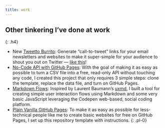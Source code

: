 ```yaml
---
title: work
---
```


## Other tinkering I’ve done at work
{: .h4}

* <span class="badge badge-secondary">New</span> [Tweetto Burrito](https://pglevy.github.io/tweetto-burrito/): Generate “call-to-tweet” links for your email newsletters and websites to make it super-simple for your audience to shout you out on Twitter — [like this](https://twitter.com/intent/tweet?text=Thanks%20%40pglevy%20for%20this%20cool%20%E2%80%9Ccall-to-tweet-action%E2%80%9D%20link%20generator.%20Check%20it%20out%20here%3A%20&url=https%3A%2F%2Fpglevy.github.io%2Ftweetto-burrito%2F&hashtags=)!
* [No-Code API with GitHub Pages](https://github.com/githubfornocoders/nocode-api-github-pages): With the goal of making it as easy as possible to turn a CSV file into a free, read-only API without touching any code, I created this project that only requires 3 simple steps: clone the template, replace the data file, and turn on GitHub Pages.
* [Markdown Flows](https://codepen.io/pglevy/pen/PoKzjZR): Inspired by Laurent Baumann’s [uxmd](https://github.com/lobau/uxmd), I built a tool for creating simple user interaction flows using Markdown and some very basic JavaScript leveraging the Codepen web-based, social coding platform.
* [Plain Vanilla GitHub Pages](https://pglevy.github.io/plain-vanilla-gh-pages/): To make it as easy as possible for less-technical people like me to create basic websites for free on GitHub Pages, I set up this repository template with instructions.
{: .pl-0}